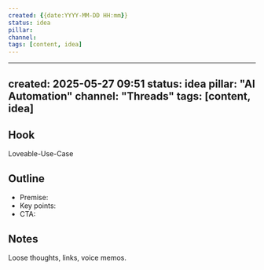 ```yaml
---
created: {{date:YYYY-MM-DD HH:mm}}
status: idea
pillar: 
channel: 
tags: [content, idea]
---
```


---
created: 2025-05-27 09:51
status: idea
pillar: "AI Automation"
channel: "Threads"
tags: [content, idea]
---

## Hook  
Loveable-Use-Case


## Outline  
- Premise:  
- Key points:  
- CTA:  

## Notes  
Loose thoughts, links, voice memos.
